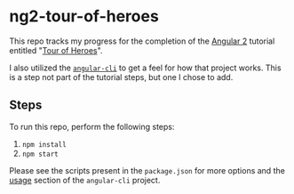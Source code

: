 # ng2-tour-of-heroes
This repo tracks my progress for the completion of the [Angular 2](https://angular.io/) tutorial entitled "[Tour of Heroes](https://angular.io/docs/ts/latest/tutorial/)".

I also utilized the [`angular-cli`](https://github.com/angular/angular-cli) to get a feel for how that project works. This is a step not part of the tutorial steps, but one I chose to add.

## Steps

To run this repo, perform the following steps:

1. `npm install`
2. `npm start`

Please see the scripts present in the `package.json` for more options and the [usage](https://github.com/angular/angular-cli#usage) section of the `angular-cli` project.
